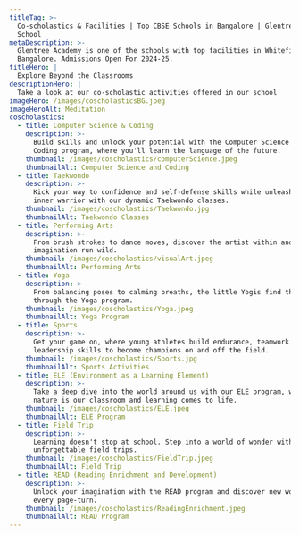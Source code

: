 ```yaml
---
titleTag: >-
  Co-scholastics & Facilities | Top CBSE Schools in Bangalore | Glentree Academy
  School
metaDescription: >-
  Glentree Academy is one of the schools with top facilities in Whitefield,
  Bangalore. Admissions Open For 2024-25.
titleHero: |
  Explore Beyond the Classrooms
descriptionHero: |
  Take a look at our co-scholastic activities offered in our school
imageHero: /images/coscholasticsBG.jpeg
imageHeroAlt: Meditation
coscholastics:
  - title: Computer Science & Coding
    description: >-
      Build skills and unlock your potential with the Computer Science and
      Coding program, where you'll learn the language of the future.
    thumbnail: /images/coscholastics/computerScience.jpeg
    thumbnailAlt: Computer Science and Coding
  - title: Taekwondo
    description: >-
      Kick your way to confidence and self-defense skills while unleashing your
      inner warrior with our dynamic Taekwondo classes.
    thumbnail: /images/coscholastics/Taekwondo.jpg
    thumbnailAlt: Taekwondo Classes
  - title: Performing Arts
    description: >-
      From brush strokes to dance moves, discover the artist within and let your
      imagination run wild.
    thumbnail: /images/coscholastics/visualArt.jpeg
    thumbnailAlt: Performing Arts
  - title: Yoga
    description: >-
      From balancing poses to calming breaths, the little Yogis find their zen
      through the Yoga program.
    thumbnail: /images/coscholastics/Yoga.jpeg
    thumbnailAlt: Yoga Program
  - title: Sports
    description: >-
      Get your game on, where young athletes build endurance, teamwork and
      leadership skills to become champions on and off the field.
    thumbnail: /images/coscholastics/Sports.jpg
    thumbnailAlt: Sports Activities
  - title: ELE (Environment as a Learning Element)
    description: >-
      Take a deep dive into the world around us with our ELE program, where
      nature is our classroom and learning comes to life.
    thumbnail: /images/coscholastics/ELE.jpeg
    thumbnailAlt: ELE Program
  - title: Field Trip
    description: >-
      Learning doesn't stop at school. Step into a world of wonder with our
      unforgettable field trips.
    thumbnail: /images/coscholastics/FieldTrip.jpeg
    thumbnailAlt: Field Trip
  - title: READ (Reading Enrichment and Development)
    description: >-
      Unlock your imagination with the READ program and discover new worlds with
      every page-turn.
    thumbnail: /images/coscholastics/ReadingEnrichment.jpeg
    thumbnailAlt: READ Program
---
```


